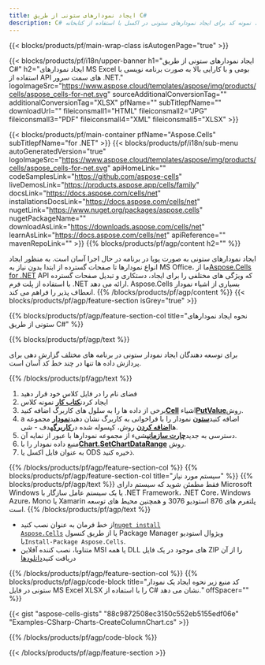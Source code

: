 ```yaml
---
title: ایجاد نمودارهای ستونی از طریق C#
description: C# نمونه کد برای ایجاد نمودارهای ستونی در اکسل با استفاده از کتابخانه .NET. از این کد برای ایجاد نمودار ستونی در MS Excel در VB.NET، Asp.NET یا هر برنامه مبتنی بر .NET استفاده کنید.
---
```

{{< blocks/products/pf/main-wrap-class isAutogenPage="true" >}}

{{< blocks/products/pf/i18n/upper-banner h1="ایجاد نمودارهای ستونی از طریق C#" h2="ایجاد نمودارهای MS Excel بومی و با کارایی بالا به صورت برنامه نویسی با استفاده از API های سمت سرور .NET." logoImageSrc="https://www.aspose.cloud/templates/aspose/img/products/cells/aspose_cells-for-net.svg" sourceAdditionalConversionTag="" additionalConversionTag="XLSX" pfName="" subTitlepfName="" downloadUrl="" fileiconsmall1="HTML" fileiconsmall2="JPG" fileiconsmall3="PDF" fileiconsmall4="XML" fileiconsmall5="XLSX" >}}

{{< blocks/products/pf/main-container pfName="Aspose.Cells" subTitlepfName="for .NET" >}}
{{< blocks/products/pf/i18n/sub-menu autoGeneratedVersion="true" logoImageSrc="https://www.aspose.cloud/templates/aspose/img/products/cells/aspose_cells-for-net.svg" apiHomeLink="" codeSamplesLink="https://github.com/aspose-cells" liveDemosLink="https://products.aspose.app/cells/family" docsLink="https://docs.aspose.com/cells/net" installationsDocsLink="https://docs.aspose.com/cells/net" nugetLink="https://www.nuget.org/packages/aspose.cells" nugetPackageName="" downloadAsLink="https://downloads.aspose.com/cells/net" learnAsLink="https://docs.aspose.com/cells/net" apiReference="" mavenRepoLink="" >}}
{{% blocks/products/pf/agp/content h2="" %}}

ایجاد نمودارهای ستونی به صورت پویا در برنامه در حال اجرا آسان است. به منظور ایجاد انواع نمودارها تا صفحات گسترده از ابتدا بدون نیاز به MS Office، ما از[Aspose.Cells for .NET](https://products.aspose.com/cells/net) API که ویژگی های مختلفی را برای ایجاد، دستکاری و تبدیل صفحات گسترده با استفاده از پلت فرم .NET ارائه می دهد. Aspose.Cells بسیاری از اشیاء نمودار انعطاف پذیر را فراهم می کند.
{{% /blocks/products/pf/agp/content %}}
{{< blocks/products/pf/agp/feature-section isGrey="true" >}}

{{% blocks/products/pf/agp/feature-section-col title="نحوه ایجاد نمودارهای ستونی از طریق C#" %}}

{{% blocks/products/pf/agp/text %}}

برای توسعه دهندگان ایجاد نمودار ستونی در برنامه های مختلف گزارش دهی برای پردازش داده ها تنها در چند خط کد آسان است.

{{% /blocks/products/pf/agp/text %}}

1. فضای نام را در فایل کلاس خود قرار دهید
1.  ايجاد كردن[**کتاب کار**](https://reference.aspose.com/cells/net/aspose.cells/workbook) نمونه کلاس
1.  برخی از داده ها را به سلول های کاربرگ اضافه کنید[**Cell**](https://reference.aspose.com/cells/net/aspose.cells/cell) اشیاء[**PutValue**](https://reference.aspose.com/cells/net/aspose.cells/cell/methods/putvalue/index)روش.
1.  a اضافه کنید[**ستون**](https://reference.aspose.com/cells/net/aspose.cells.charts/charttype) نمودار را با فراخوانی به کاربرگ نشان دهید[**نمودار**](https://reference.aspose.com/cells/net/aspose.cells.charts/chartcollection) مجموعه ها[**اضافه کردن**](https://reference.aspose.com/cells/net/aspose.cells.charts/chartcollection/methods/add) روش، کپسوله شده در[**کاربرگ**](https://reference.aspose.com/cells/net/aspose.cells/worksheet)هدف - شی.
1.  دسترسی به جدید[**چارت سازمانی**](https://reference.aspose.com/cells/net/aspose.cells.charts/chart)شیء از مجموعه نمودارها با عبور از نمایه آن.
1.  منبع داده نمودار را با[**Chart.SetChartDataRange**](https://https://reference.aspose.com/cells/net/aspose.cells.charts/chart/methods/setchartdatarange) روش.
1. به عنوان فایل اکسل یا ODS ذخیره کنید.

{{% /blocks/products/pf/agp/feature-section-col %}}
{{% blocks/products/pf/agp/feature-section-col title="سیستم مورد نیاز" %}}
{{% blocks/products/pf/agp/text %}}
فقط مطمئن شوید که سیستم دارای Microsoft Windows یا یک سیستم عامل سازگار با .NET Framework، .NET Core، Windows Azure، Mono یا Xamarin پلتفرم های 876 استودیو 3076 و همچنین محیط های توسعه است.
{{% /blocks/products/pf/agp/text %}}
-  از خط فرمان به عنوان نصب کنید<code><a href="https://downloads.aspose.com/cells/net">nuget install Aspose.Cells</a></code> یا از طریق کنسول Package Manager ویژوال استودیو با<code>Install-Package Aspose.Cells</code>.
-  متناوبا، نصب کننده آفلاین MSI یا همه DLL های موجود در یک فایل ZIP را از آن دریافت کنید<a href="https://downloads.aspose.com/cells/net">دانلودها</a>

{{% /blocks/products/pf/agp/feature-section-col %}}
{{% blocks/products/pf/agp/code-block title="کد منبع زیر نحوه ایجاد یک نمودار ستونی در فایل MS Excel XLSX را با استفاده از C# نشان می دهد." offSpacer="" %}}

{{< gist "aspose-cells-gists" "88c9872508ec3150c552eb5155edf06e" "Examples-CSharp-Charts-CreateColumnChart.cs" >}}

{{% /blocks/products/pf/agp/code-block %}}

{{< /blocks/products/pf/agp/feature-section >}}

<!-- aboutfile Starts -->
